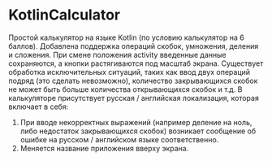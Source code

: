# KotlinCalculator
Простой калькулятор на языке Kotlin (по условию калькулятор на 6 баллов). 
Добавлена поддержка операций скобок, умножения, деления и сложения.
При смене положения activity введенные данные сохраняются, а кнопки растягиваются под масштаб экрана.
Существует обработка исключительных ситуаций, таких как ввод двух операций подряд (это сделать невозможно), количество закрывающихся скобок не может быть больше количества открывающихся скобок и т.д.
В калькуляторе присутствует русская / английская локализация, которая включает в себя:
1) При вводе некорректных выражений (например деление на ноль, либо недостаток закрывающихся скобок) возникает сообщение об ошибке на русском / английском языке соответственно.
2) Меняется название приложения вверху экрана.
